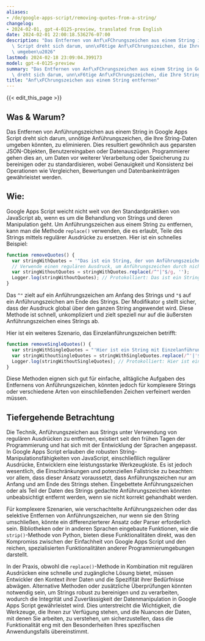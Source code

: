 ```yaml
---
aliases:
- /de/google-apps-script/removing-quotes-from-a-string/
changelog:
- 2024-02-01, gpt-4-0125-preview, translated from English
date: 2024-02-01 22:00:18.536276-07:00
description: "Das Entfernen von Anf\xFChrungszeichen aus einem String in Google Apps\
  \ Script dreht sich darum, unn\xF6tige Anf\xFChrungszeichen, die Ihre String-Daten\
  \ umgeben\u2026"
lastmod: 2024-02-18 23:09:04.399173
model: gpt-4-0125-preview
summary: "Das Entfernen von Anf\xFChrungszeichen aus einem String in Google Apps Script\
  \ dreht sich darum, unn\xF6tige Anf\xFChrungszeichen, die Ihre String-Daten umgeben\u2026"
title: "Anf\xFChrungszeichen aus einem String entfernen"
---
```


{{< edit_this_page >}}

## Was & Warum?

Das Entfernen von Anführungszeichen aus einem String in Google Apps Script dreht sich darum, unnötige Anführungszeichen, die Ihre String-Daten umgeben könnten, zu eliminieren. Dies resultiert gewöhnlich aus geparsten JSON-Objekten, Benutzereingaben oder Datenauszügen. Programmierer gehen dies an, um Daten vor weiterer Verarbeitung oder Speicherung zu bereinigen oder zu standardisieren, wobei Genauigkeit und Konsistenz bei Operationen wie Vergleichen, Bewertungen und Datenbankeinträgen gewährleistet werden.

## Wie:

Google Apps Script weicht nicht weit von den Standardpraktiken von JavaScript ab, wenn es um die Behandlung von Strings und deren Manipulation geht. Um Anführungszeichen aus einem String zu entfernen, kann man die Methode `replace()` verwenden, die es erlaubt, Teile des Strings mittels regulärer Ausdrücke zu ersetzen. Hier ist ein schnelles Beispiel:

```javascript
function removeQuotes() {
  var stringWithQuotes = '"Das ist ein String, der von Anführungszeichen umgeben ist"';
  // Verwende einen regulären Ausdruck, um Anführungszeichen durch nichts zu ersetzen
  var stringWithoutQuotes = stringWithQuotes.replace(/^"|"$/g, '');
  Logger.log(stringWithoutQuotes); // Protokolliert: Das ist ein String, der von Anführungszeichen umgeben ist
}
```

Das `^"` zielt auf ein Anführungszeichen am Anfang des Strings und `"$` auf ein Anführungszeichen am Ende des Strings. Der Modifikator `g` stellt sicher, dass der Ausdruck global über den ganzen String angewendet wird. Diese Methode ist schnell, unkompliziert und zielt speziell nur auf die äußersten Anführungszeichen eines Strings ab.

Hier ist ein weiteres Szenario, das Einzelanführungszeichen betrifft:

```javascript
function removeSingleQuotes() {
  var stringWithSingleQuotes = "'Hier ist ein String mit Einzelanführungszeichen'";
  var stringWithoutSingleQuotes = stringWithSingleQuotes.replace(/^'|'$/g, '');
  Logger.log(stringWithoutSingleQuotes); // Protokolliert: Hier ist ein String mit Einzelanführungszeichen
}
```

Diese Methoden eignen sich gut für einfache, alltägliche Aufgaben des Entfernens von Anführungszeichen, könnten jedoch für komplexere Strings oder verschiedene Arten von einschließenden Zeichen verfeinert werden müssen.

## Tiefergehende Betrachtung

Die Technik, Anführungszeichen aus Strings unter Verwendung von regulären Ausdrücken zu entfernen, existiert seit den frühen Tagen der Programmierung und hat sich mit der Entwicklung der Sprachen angepasst. In Google Apps Script erlauben die robusten String-Manipulationsfähigkeiten von JavaScript, einschließlich regulärer Ausdrücke, Entwicklern eine leistungsstarke Werkzeugkiste. Es ist jedoch wesentlich, die Einschränkungen und potenziellen Fallstricke zu beachten: vor allem, dass dieser Ansatz voraussetzt, dass Anführungszeichen nur am Anfang und am Ende des Strings stehen. Eingebettete Anführungszeichen oder als Teil der Daten des Strings gedachte Anführungszeichen könnten unbeabsichtigt entfernt werden, wenn sie nicht korrekt gehandhabt werden.

Für komplexere Szenarien, wie verschachtelte Anführungszeichen oder das selektive Entfernen von Anführungszeichen, nur wenn sie den String umschließen, könnte ein differenzierterer Ansatz oder Parser erforderlich sein. Bibliotheken oder in anderen Sprachen eingebaute Funktionen, wie die `strip()`-Methode von Python, bieten diese Funktionalitäten direkt, was den Kompromiss zwischen der Einfachheit von Google Apps Script und den reichen, spezialisierten Funktionalitäten anderer Programmierumgebungen darstellt.

In der Praxis, obwohl die `replace()`-Methode in Kombination mit regulären Ausdrücken eine schnelle und zugängliche Lösung bietet, müssen Entwickler den Kontext ihrer Daten und die Spezifität ihrer Bedürfnisse abwägen. Alternative Methoden oder zusätzliche Überprüfungen könnten notwendig sein, um Strings robust zu bereinigen und zu verarbeiten, wodurch die Integrität und Zuverlässigkeit der Datenmanipulation in Google Apps Script gewährleistet wird. Dies unterstreicht die Wichtigkeit, die Werkzeuge, die Ihnen zur Verfügung stehen, und die Nuancen der Daten, mit denen Sie arbeiten, zu verstehen, um sicherzustellen, dass die Funktionalität eng mit den Besonderheiten Ihres spezifischen Anwendungsfalls übereinstimmt.
